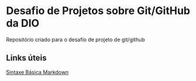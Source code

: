 # Desafio de Projetos sobre Git/GitHub da DIO
Repositório criado para o desafio de projeto de git/github

## Links úteis
[Sintaxe Básica Markdown](https://www.markdownguide.org/basic-syntax)

